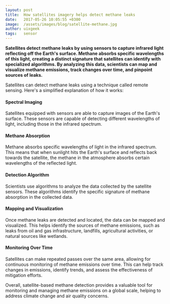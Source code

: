 ```yaml
---
layout: post
title:  How satellites imagery helps detect methane leaks
date:   2017-05-26 10:05:55 +0300
image:  /assets/images/blog/satellite-methane.jpg
author: uixgeek
tags:   sensor
---
```


**Satellites detect methane leaks by using sensors to capture infrared light reflecting off the Earth's surface. Methane absorbs specific wavelengths of this light, creating a distinct signature that satellites can identify with specialized algorithms. By analyzing this data, scientists can map and visualize methane emissions, track changes over time, and pinpoint sources of leaks.**

Satellites can detect methane leaks using a technique called remote sensing. Here's a simplified explanation of how it works:

#### Spectral Imaging

Satellites equipped with sensors are able to capture images of the Earth's surface. These sensors are capable of detecting different wavelengths of light, including those in the infrared spectrum.

#### Methane Absorption

Methane absorbs specific wavelengths of light in the infrared spectrum. This means that when sunlight hits the Earth's surface and reflects back towards the satellite, the methane in the atmosphere absorbs certain wavelengths of the reflected light.

#### Detection Algorithm

Scientists use algorithms to analyze the data collected by the satellite sensors. These algorithms identify the specific signature of methane absorption in the collected data.

#### Mapping and Visualization 

Once methane leaks are detected and located, the data can be mapped and visualized. This helps identify the sources of methane emissions, such as leaks from oil and gas infrastructure, landfills, agricultural activities, or natural sources like wetlands.

#### Monitoring Over Time

Satellites can make repeated passes over the same area, allowing for continuous monitoring of methane emissions over time. This can help track changes in emissions, identify trends, and assess the effectiveness of mitigation efforts.

Overall, satellite-based methane detection provides a valuable tool for monitoring and managing methane emissions on a global scale, helping to address climate change and air quality concerns.
